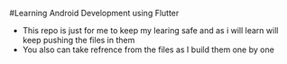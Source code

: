 #Learning Android Development using Flutter
- This repo is just for me to keep my learing safe and as i will learn will keep pushing the files in them
- You also can take refrence from the files as I build them one by one
